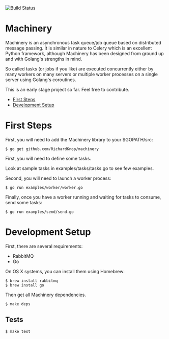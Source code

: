 ![Build Status](https://travis-ci.org/RichardKnop/machinery.svg?branch=master)

Machinery
=========

Machinery is an asynchronous task queue/job queue based on distributed message passing. It is similar in nature to Celery which is an excellent Python framework, although Machinery has been designed from ground up and with Golang's strengths in mind.

So called tasks (or jobs if you like) are executed concurrently either by many workers on many servers or multiple worker processes on a single server using Golang's coroutines.

This is an early stage project so far. Feel free to contribute.

- [First Steps](https://github.com/RichardKnop/machinery#first-steps)
- [Development Setup](https://github.com/RichardKnop/machinery#development-setup)

First Steps
===========

First, you will need to add the Machinery library to your $GOPATH/src:

```
$ go get github.com/RichardKnop/machinery
```

First, you will need to define some tasks.

Look at sample tasks in examples/tasks/tasks.go to see few examples.

Second, you will need to launch a worker process:

```
$ go run examples/worker/worker.go
```

Finally, once you have a worker running and waiting for tasks to consume, send some tasks:

```
$ go run examples/send/send.go
```

Development Setup
=================

First, there are several requirements:

- RabbitMQ
- Go

On OS X systems, you can install them using Homebrew:

```
$ brew install rabbitmq
$ brew install go
```

Then get all Machinery dependencies.

```
$ make deps
```

Tests
-----

```
$ make test
```
